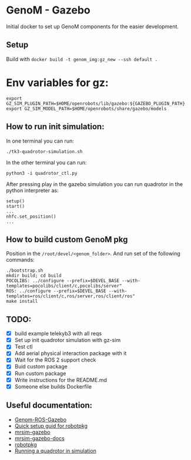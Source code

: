 # GenoM - Gazebo

Initial docker to set up GenoM components for the easier development.

## Setup
Build with `docker build -t genom_img:gz_new --ssh default .`

<!-- TODO REMOVE -->
# Env variables for gz:
```
export GZ_SIM_PLUGIN_PATH=$HOME/openrobots/lib/gazebo:${GAZEBO_PLUGIN_PATH}
export GZ_SIM_MODEL_PATH=$HOME/openrobots/share/gazebo/models
```

## How to run init simulation:

In one terminal you can run:
```
./tk3-quadrotor-simulation.sh
```

In the other terminal you can run:
```
python3 -i quadrotor_ctl.py
```

After pressing play in the gazebo simulation you can run
quadrotor in the python interpreter as:
```
setup()
start()
...
nhfc.set_position()
...
```

## How to build custom GenoM pkg

Position in the `/root/devel/<genom_folder>`. And run set of the following commands:
```
./bootstrap.sh
mkdir build; cd build
POCOLIBS: ../configure --prefix=$DEVEL_BASE --with-templates=pocolibs/client/c,pocolibs/server"
ROS: ../configure --prefix=$DEVEL_BASE --with-templates=ros/client/c,ros/server,ros/client/ros"
make install
```

## TODO:
- [x] build example telekyb3 with all reqs
- [x] Set up init quadrotor simulation with gz-sim
- [x] Test ctl
- [x] Add aerial physical interaction package with it
- [x] Wait for the ROS 2 support check
- [x] Buid custom package
- [x] Run custom package
- [x] Write instructions for the README.md
- [x] Someone else builds Dockerfile

## Useful documentation:
- [Genom-ROS-Gazebo](https://homepages.laas.fr/felix/files/tp.pdf)
- [Quick setup guid for robotpkg](http://robotpkg.openrobots.org/install.html)
- [mrsim-gazebo](https://git.openrobots.org/projects/mrsim-gazebo)
- [mrsim-gazebo-docs](https://git.openrobots.org/projects/mrsim-gazebo/pages/README)
- [robotpkg](https://git.openrobots.org/projects/telekyb3/pages/software/install/robotpkg)
- [Running a quadrotor in simulation](https://git.openrobots.org/projects/telekyb3/pages/software/run/quadrotor-simulation)
